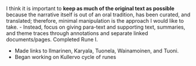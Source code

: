 I think it is important to **keep as much of the original text as possible** because the narrative itself is out of an oral tradition, has been curated, and translated; therefore, minimal manipulation is the approach I would like to take. 
	- Instead, focus on giving para-text and supporting text, summaries, and theme traces through annotations and separate linked documents/pages. 
Completed Rune I. 
- Made links to Ilmarinen, Karyala, Tuonela, Wainamoinen, and Tuoni.
- Began working on Kullervo cycle of runes